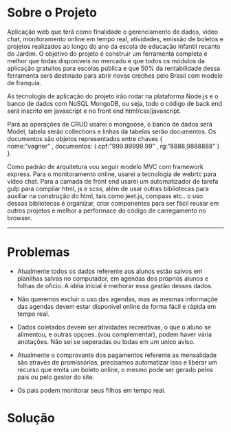 # Sobre o Projeto
Aplicação web que terá como finalidade o gerenciamento de dados, video chat, monitoramento online em tempo real, atividades, emissão de boletos e projetos realizados ao longo do ano da escola de educação infantil recanto do Jardim. O objetivo do projeto é construir um ferramenta completa e melhor que todas disponíveis no mercado e que todos os módulos da aplicação gratuitos para escolas pública e que 50% da rentabilidade dessa ferramenta será destinado para abrir novas creches pelo Brasil com modelo de franquia.


As tecnologia de aplicação do projeto irão rodar na plataforma Node.js e o banco de dados com NoSQL MongoDB, ou seja, todo o código de back end será inscrito em javascript e no front end html/css/javascript. 

Para as operações de CRUD usarei o mongoose, o  banco de dados será Model,  tabela serão collections e linhas da tabelas serão documentos.
Os documentos são objetos representados entre chaves
 {  
	nome:”vagner” 
	, documentos: { 
		cpf:”999.99999.99”
		, rg:”8888,9888888” 
    } 
 }.

Como padrão de arquitetura vou seguir modelo MVC com framework express. Para o monitoramento online, usarei a  tecnologia de webrtc para vídeo chat. Para a camada de front end usarei um automatizador de tarefa gulp para compilar html, js e scss,  além de usar outras bibliotecas para auxiliar na construção do html, tais como jeet.js, compass etc.. o uso dessas bibliotecas é organizar, criar componentes para ser fácil reusar em outros projetos e melhor a performace do código de carregamento no browser.

***

 
# Problemas
 
- Atualmente todos os dados referente aos alunos estão salvos em planilhas salvas no computador, 
em agendas dos próprios alunos e folhas de oficio. A idéia inicial é melhorar essa gestão desses dados.

- Não queremos excluir o uso das agendas, mas as mesmas informaçõe das agendas devem estar
disponivel online de forma fácil e rápida em tempo real.

- Dados coletados devem ser atividades recreativas, o que o aluno se alimentou, e outras opçoes..(vou complementar),
podem haver vária anotações. Não sei se seperadas ou todas em um unico aviso. 

- Atualmente o comprovante dos pagamentos referente as mensalidade são através de promissórias,
precisamos automatizar isso e liberar um recurso que emita um boleto online, o mesmo pode ser gerado
pelos pais ou pelo gestor do site. 

- Os pais podem monitorar seus filhos em tempo real.

# Solução


 